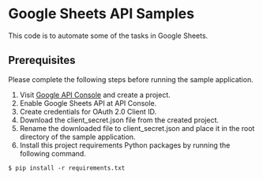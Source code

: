# Google Sheets API Samples

This code is to automate some of the tasks in Google Sheets.

## Prerequisites

Please complete the following steps before running the sample application.

1. Visit [Google API Console](https://console.developers.google.com/apis/library/sheets.googleapis.com) and create a project.
2. Enable Google Sheets API at API Console.
3. Create credentials for OAuth 2.0 Client ID.
4. Download the client_secret.json file from the created project.
5. Rename the downloaded file to client_secret.json and place it in the root directory of the sample application.
6. Install this project requirements Python packages by running the following command.

```
$ pip install -r requirements.txt
```
